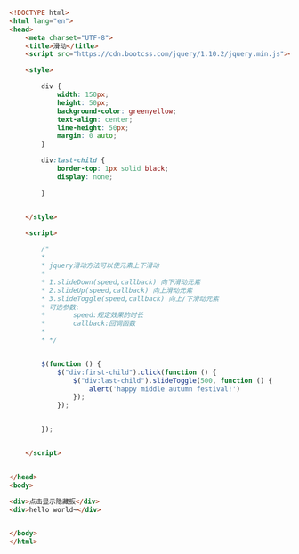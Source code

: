 
<BlogInfo id="538" title="11.滑动" author="白日梦想猿" pv=0 read_times=0 pre_cost_time=0分58秒 category="jQuery学习" tag_list="['jQuery学习']" create_time="2021.09.17 16:40:32" update_time="2021.09.21 15:03:18" />

```html
<!DOCTYPE html>
<html lang="en">
<head>
    <meta charset="UTF-8">
    <title>滑动</title>
    <script src="https://cdn.bootcss.com/jquery/1.10.2/jquery.min.js"></script>

    <style>

        div {
            width: 150px;
            height: 50px;
            background-color: greenyellow;
            text-align: center;
            line-height: 50px;
            margin: 0 auto;
        }

        div:last-child {
            border-top: 1px solid black;
            display: none;

        }


    </style>

    <script>

        /*
        *
        * jquery滑动方法可以使元素上下滑动
        *
        * 1.slideDown(speed,callback) 向下滑动元素
        * 2.slideUp(speed,callback) 向上滑动元素
        * 3.slideToggle(speed,callback) 向上/下滑动元素
        * 可选参数:
        *       speed:规定效果的时长
        *       callback:回调函数
        *
        * */


        $(function () {
            $("div:first-child").click(function () {
                $("div:last-child").slideToggle(500, function () {
                    alert('happy middle autumn festival!')
                });
            });


        });


    </script>


</head>
<body>

<div>点击显示隐藏扳</div>
<div>hello world~</div>


</body>
</html>
```
